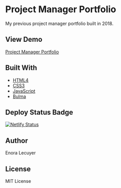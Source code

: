 # Project Manager Portfolio

My previous project manager portfolio built in 2018. 

## View Demo

[Project Manager Portfolio](https://pmprojectmanager.netlify.app/)

## Built With

* [HTML4](https://en.wikipedia.org/wiki/HTML5)
* [CSS3](https://en.wikipedia.org/wiki/Cascading_Style_Sheets#CSS_3)
* [JavaScript](https://en.wikipedia.org/wiki/JavaScript)
* [Bulma](https://bulma.io/)

## Deploy Status Badge

[![Netlify Status](https://api.netlify.com/api/v1/badges/2d262b83-e238-4b31-ad93-4dde0b4d57a4/deploy-status)](https://app.netlify.com/sites/pmprojectmanager/deploys)

## Author

Enora Lecuyer

## License

MIT License
